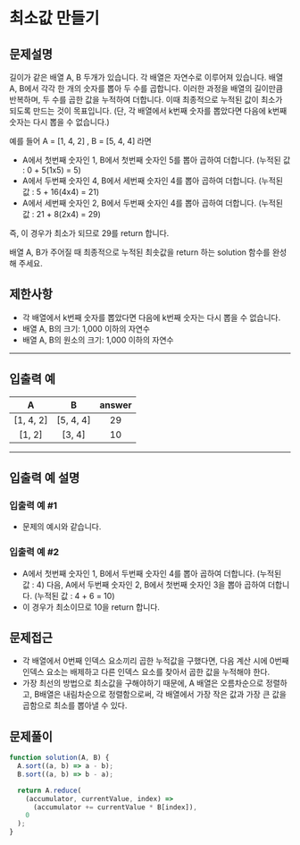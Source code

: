 # 최소값 만들기

## 문제설명

길이가 같은 배열 A, B 두개가 있습니다. 각 배열은 자연수로 이루어져 있습니다.
배열 A, B에서 각각 한 개의 숫자를 뽑아 두 수를 곱합니다. 이러한 과정을 배열의 길이만큼 반복하며, 두 수를 곱한 값을 누적하여 더합니다. 이때 최종적으로 누적된 값이 최소가 되도록 만드는 것이 목표입니다. (단, 각 배열에서 k번째 숫자를 뽑았다면 다음에 k번째 숫자는 다시 뽑을 수 없습니다.)

예를 들어 A = [1, 4, 2] , B = [5, 4, 4] 라면

- A에서 첫번째 숫자인 1, B에서 첫번째 숫자인 5를 뽑아 곱하여 더합니다. (누적된 값 : 0 + 5(1x5) = 5)
- A에서 두번째 숫자인 4, B에서 세번째 숫자인 4를 뽑아 곱하여 더합니다. (누적된 값 : 5 + 16(4x4) = 21)
- A에서 세번째 숫자인 2, B에서 두번째 숫자인 4를 뽑아 곱하여 더합니다. (누적된 값 : 21 + 8(2x4) = 29)

즉, 이 경우가 최소가 되므로 29를 return 합니다.

배열 A, B가 주어질 때 최종적으로 누적된 최솟값을 return 하는 solution 함수를 완성해 주세요.

## 제한사항

- 각 배열에서 k번째 숫자를 뽑았다면 다음에 k번째 숫자는 다시 뽑을 수 없습니다.
- 배열 A, B의 크기: 1,000 이하의 자연수
- 배열 A, B의 원소의 크기: 1,000 이하의 자연수

---

## 입출력 예

|     A     |     B     | answer |
| :-------: | :-------: | :----: |
| [1, 4, 2] | [5, 4, 4] |   29   |
|  [1, 2]   |  [3, 4]   |   10   |

---

## 입출력 예 설명

### 입출력 예 #1

- 문제의 예시와 같습니다.

### 입출력 예 #2

- A에서 첫번째 숫자인 1, B에서 두번째 숫자인 4를 뽑아 곱하여 더합니다. (누적된 값 : 4) 다음, A에서 두번째 숫자인 2, B에서 첫번째 숫자인 3을 뽑아 곱하여 더합니다. (누적된 값 : 4 + 6 = 10)
- 이 경우가 최소이므로 10을 return 합니다.

## 문제접근

- 각 배열에서 0번째 인덱스 요소끼리 곱한 누적값을 구했다면, 다음 계산 시에 0번째 인덱스 요소는 배제하고 다른 인덱스 요소를 찾아서 곱한 값을 누적해야 한다.
- 가장 최선의 방법으로 최소값을 구해야하기 때문에, A 배열은 오름차순으로 정렬하고, B배열은 내림차순으로 정렬함으로써, 각 배열에서 가장 작은 값과 가장 큰 값을 곱함으로 최소를 뽑아낼 수 있다.

## 문제풀이

```js
function solution(A, B) {
  A.sort((a, b) => a - b);
  B.sort((a, b) => b - a);

  return A.reduce(
    (accumulator, currentValue, index) =>
      (accumulator += currentValue * B[index]),
    0
  );
}
```
